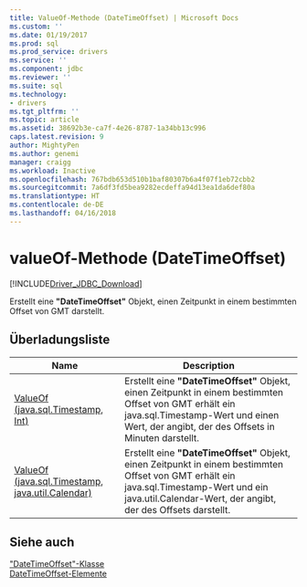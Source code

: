 ```yaml
---
title: ValueOf-Methode (DateTimeOffset) | Microsoft Docs
ms.custom: ''
ms.date: 01/19/2017
ms.prod: sql
ms.prod_service: drivers
ms.service: ''
ms.component: jdbc
ms.reviewer: ''
ms.suite: sql
ms.technology:
- drivers
ms.tgt_pltfrm: ''
ms.topic: article
ms.assetid: 38692b3e-ca7f-4e26-8787-1a34bb13c996
caps.latest.revision: 9
author: MightyPen
ms.author: genemi
manager: craigg
ms.workload: Inactive
ms.openlocfilehash: 767bdb653d510b1baf80307b6a4f07f1eb72cbb2
ms.sourcegitcommit: 7a6df3fd5bea9282ecdeffa94d13ea1da6def80a
ms.translationtype: HT
ms.contentlocale: de-DE
ms.lasthandoff: 04/16/2018
---
```

# <a name="valueof-method-datetimeoffset"></a>valueOf-Methode (DateTimeOffset)
[!INCLUDE[Driver_JDBC_Download](../../../includes/driver_jdbc_download.md)]

  Erstellt eine **"DateTimeOffset"** Objekt, einen Zeitpunkt in einem bestimmten Offset von GMT darstellt.  
  
## <a name="overload-list"></a>Überladungsliste  
  
|Name|Description|  
|----------|-----------------|  
|[ValueOf (java.sql.Timestamp, Int)](../../../connect/jdbc/reference/valueof-method-java-sql-timestamp-int.md)|Erstellt eine **"DateTimeOffset"** Objekt, einen Zeitpunkt in einem bestimmten Offset von GMT erhält ein java.sql.Timestamp-Wert und einen Wert, der angibt, der des Offsets in Minuten darstellt.|  
|[ValueOf (java.sql.Timestamp, java.util.Calendar)](../../../connect/jdbc/reference/valueof-method-java-sql-timestamp-java-util-calendar.md)|Erstellt eine **"DateTimeOffset"** Objekt, einen Zeitpunkt in einem bestimmten Offset von GMT erhält ein java.sql.Timestamp-Wert und ein java.util.Calendar-Wert, der angibt, der des Offsets darstellt.|  
  
## <a name="see-also"></a>Siehe auch  
 ["DateTimeOffset"-Klasse](../../../connect/jdbc/reference/datetimeoffset-class.md)   
 [DateTimeOffset-Elemente](../../../connect/jdbc/reference/datetimeoffset-members.md)  
  
  
